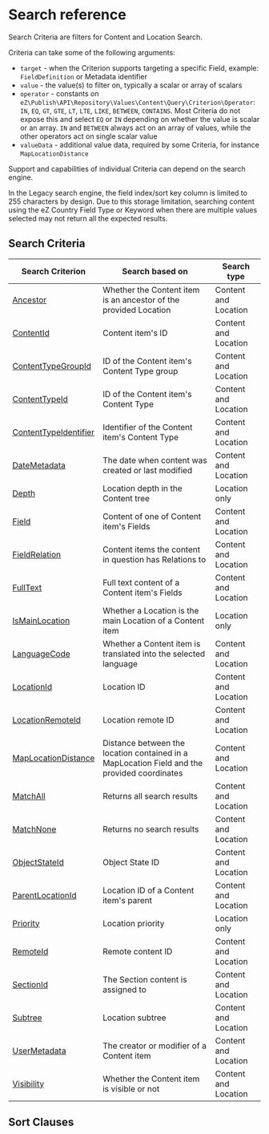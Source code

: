 # Search reference

Search Criteria are filters for Content and Location Search.

Criteria can take some of the following arguments:

- `target` - when the Criterion supports targeting a specific Field, example: `FieldDefinition` or Metadata identifier
- `value` - the value(s) to filter on, typically a scalar or array of scalars
- `operator` - constants on `eZ\Publish\API\Repository\Values\Content\Query\Criterion\Operator`: `IN`, `EQ`, `GT`, `GTE`, `LT`, `LTE`, `LIKE`, `BETWEEN`, `CONTAINS`. Most Criteria do not expose this and select `EQ` or `IN` depending on whether the value is scalar or an array. `IN` and `BETWEEN` always act on an array of values, while the other operators act on single scalar value
- `valueData` - additional value data, required by some Criteria, for instance `MapLocationDistance`

Support and capabilities of individual Criteria can depend on the search engine.

In the Legacy search engine, the field index/sort key column is limited to 255 characters by design.
Due to this storage limitation, searching content using the eZ Country Field Type or Keyword when there are multiple values selected may not return all the expected results.

## Search Criteria

|Search Criterion|Search based on|Search type|
|-----|-----|-----|
|[Ancestor](criteria_reference/ancestor_criterion.md)|Whether the Content item is an ancestor of the provided Location|Content and Location|
|[ContentId](criteria_reference/contentid_criterion.md)|Content item's ID|Content and Location|
|[ContentTypeGroupId](criteria_reference/contenttypegroupid_criterion.md)|ID of the Content item's Content Type group|Content and Location|
|[ContentTypeId](criteria_reference/contenttypeid_criterion.md)|ID of the Content item's Content Type|Content and Location|
|[ContentTypeIdentifier](criteria_reference/contenttypeidentifier_criterion.md)|Identifier of the Content item's Content Type|Content and Location|
|[DateMetadata](criteria_reference/datemetadata_criterion.md)|The date when content was created or last modified|Content and Location|
|[Depth](criteria_reference/depth_criterion.md)|Location depth in the Content tree|Location only|
|[Field](criteria_reference/field_criterion.md)|Content of one of Content item's Fields|Content and Location|
|[FieldRelation](criteria_reference/fieldrelation_criterion.md)|Content items the content in question has Relations to|Content and Location|
|[FullText](criteria_reference/fulltext_criterion.md)|Full text content of a Content item's Fields|Content and Location|
|[IsMainLocation](criteria_reference/ismainlocation_criterion.md)|Whether a Location is the main Location of a Content item|Location only|
|[LanguageCode](criteria_reference/languagecode_criterion.md)|Whether a Content item is translated into the selected language|Content and Location|
|[LocationId](criteria_reference/locationid_criterion.md)|Location ID|Content and Location|
|[LocationRemoteId](criteria_reference/locationremoteid_criterion.md)|Location remote ID|Content and Location|
|[MapLocationDistance](criteria_reference/maplocationdistance_criterion.md)|Distance between the location contained in a MapLocation Field and the provided coordinates|Content and Location|
|[MatchAll](criteria_reference/matchall_criterion.md)|Returns all search results|Content and Location|
|[MatchNone](criteria_reference/matchnone_criterion.md)|Returns no search results|Content and Location|
|[ObjectStateId](criteria_reference/objectstateid_criterion.md)|Object State ID|Content and Location|
|[ParentLocationId](criteria_reference/parentlocationid_criterion.md)|Location ID of a Content item's parent|Content and Location|
|[Priority](criteria_reference/priority_criterion.md)|Location priority|Location only|
|[RemoteId](criteria_reference/remoteid_criterion.md)|Remote content ID|Content and Location|
|[SectionId](criteria_reference/sectionid_criterion.md)|The Section content is assigned to|Content and Location|
|[Subtree](criteria_reference/subtree_criterion.md)|Location subtree|Content and Location|
|[UserMetadata](criteria_reference/usermetadata_criterion.md)|The creator or modifier of a Content item|Content and Location|
|[Visibility](criteria_reference/visibility_criterion.md)|Whether the Content item is visible or not|Content and Location|

## Sort Clauses

